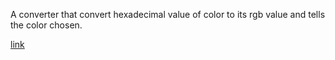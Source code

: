 A converter that convert hexadecimal value of color to its rgb value and tells the color chosen.

[link](https://akshita2903.github.io/hex_to_rgb-converter.github.io/)

